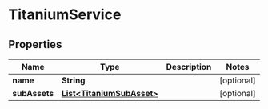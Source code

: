 

# TitaniumService


## Properties

| Name | Type | Description | Notes |
|------------ | ------------- | ------------- | -------------|
|**name** | **String** |  |  [optional] |
|**subAssets** | [**List&lt;TitaniumSubAsset&gt;**](TitaniumSubAsset.md) |  |  [optional] |



